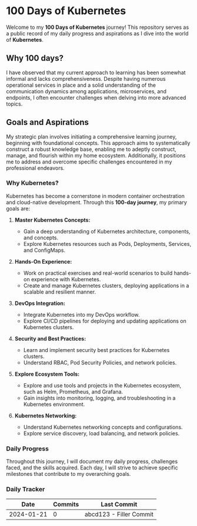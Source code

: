 # 100 Days of Kubernetes

Welcome to my **100 Days of Kubernetes** journey! This repository serves as a public record of my daily progress and aspirations as I dive into the world of **Kubernetes**. 

## Why 100 days?

I have observed that my current approach to learning has been somewhat informal and lacks comprehensiveness. Despite having numerous operational services in place and a solid understanding of the communication dynamics among applications, microservices, and endpoints, I often encounter challenges when delving into more advanced topics. 

## Goals and Aspirations

My strategic plan involves initiating a comprehensive learning journey, beginning with foundational concepts. This approach aims to systematically construct a robust knowledge base, enabling me to adeptly construct, manage, and flourish within my home ecosystem. Additionally, it positions me to address and overcome specific challenges encountered in my professional endeavors.

### Why Kubernetes?

Kubernetes has become a cornerstone in modern container orchestration and cloud-native development. Through this **100-day journey**, my primary goals are:

1. **Master Kubernetes Concepts:**
   - Gain a deep understanding of Kubernetes architecture, components, and concepts.
   - Explore Kubernetes resources such as Pods, Deployments, Services, and ConfigMaps.

2. **Hands-On Experience:**
   - Work on practical exercises and real-world scenarios to build hands-on experience with Kubernetes.
   - Create and manage Kubernetes clusters, deploying applications in a scalable and resilient manner.

3. **DevOps Integration:**
   - Integrate Kubernetes into my DevOps workflow.
   - Explore CI/CD pipelines for deploying and updating applications on Kubernetes clusters.

4. **Security and Best Practices:**
   - Learn and implement security best practices for Kubernetes clusters.
   - Understand RBAC, Pod Security Policies, and network policies.

5. **Explore Ecosystem Tools:**
   - Explore and use tools and projects in the Kubernetes ecosystem, such as Helm, Prometheus, and Grafana.
   - Gain insights into monitoring, logging, and troubleshooting in a Kubernetes environment.

6. **Kubernetes Networking:**
   - Understand Kubernetes networking concepts and configurations.
   - Explore service discovery, load balancing, and network policies.

### Daily Progress

Throughout this journey, I will document my daily progress, challenges faced, and the skills acquired. Each day, I will strive to achieve specific milestones that contribute to my overarching goals.

### Daily Tracker

| Date | Commits | Last Commit | 
| ---- | ------- | ----------- | 
| 2024-01-21 | 0 | abcd123 - Filler Commit | 
